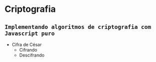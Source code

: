 # Criptografia
## **`Implementando algoritmos de criptografia com Javascript puro`**


- Cifra de César
    - Cifrando
    - Descifrando
